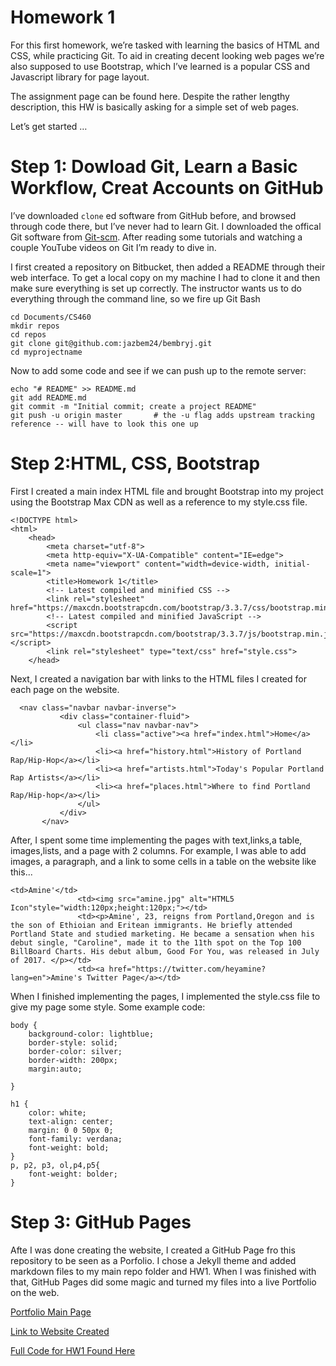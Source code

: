 # Homework 1 

For this first homework, we’re tasked with learning the basics of HTML and CSS, while practicing Git. To aid in creating decent looking web pages we’re also supposed to use Bootstrap, which I’ve learned is a popular CSS and Javascript library for page layout.

The assignment page can be found here. Despite the rather lengthy description, this HW is basically asking for a simple set of web pages.

Let’s get started …

# Step 1: Dowload Git, Learn a Basic Workflow, Creat Accounts on GitHub

I’ve downloaded `clone` ed software from GitHub before, and browsed through code there, but I’ve never had to learn Git. I downloaded the offical Git software from [Git-scm](https://git-scm.com/). After reading some tutorials and watching a couple YouTube videos on Git I’m ready to dive in.

I first created a repository on Bitbucket, then added a README through their web interface. To get a local copy on my machine I had to clone it and then make sure everything is set up correctly. The instructor wants us to do everything through the command line, so we fire up Git Bash 

```
cd Documents/CS460
mkdir repos
cd repos
git clone git@github.com:jazbem24/bembryj.git
cd myprojectname

```

Now to add some code and see if we can push up to the remote server:

```
echo "# README" >> README.md
git add README.md
git commit -m "Initial commit; create a project README"
git push -u origin master       # the -u flag adds upstream tracking reference -- will have to look this one up
```

# Step 2:HTML, CSS, Bootstrap

First I created a main index HTML file and brought Bootstrap into my project using the Bootstrap Max CDN as well as a reference to my style.css file. 

```
<!DOCTYPE html>
<html>
    <head>
        <meta charset="utf-8">
        <meta http-equiv="X-UA-Compatible" content="IE=edge">
        <meta name="viewport" content="width=device-width, initial-scale=1">
        <title>Homework 1</title>
        <!-- Latest compiled and minified CSS -->
        <link rel="stylesheet" href="https://maxcdn.bootstrapcdn.com/bootstrap/3.3.7/css/bootstrap.min.css">
        <!-- Latest compiled and minified JavaScript -->
        <script src="https://maxcdn.bootstrapcdn.com/bootstrap/3.3.7/js/bootstrap.min.js"></script>
        <link rel="stylesheet" type="text/css" href="style.css">
    </head>
```
 
 Next, I created a navigation bar with links to the HTML files I created for each page on the website.
 
 ```
   <nav class="navbar navbar-inverse">
            <div class="container-fluid">
                <ul class="nav navbar-nav">
                    <li class="active"><a href="index.html">Home</a></li>
                    <li><a href="history.html">History of Portland Rap/Hip-Hop</a></li>
                    <li><a href="artists.html">Today's Popular Portland Rap Artists</a></li>
                    <li><a href="places.html">Where to find Portland Rap/Hip-hop</a></li>      
                </ul>
            </div>
        </nav>
 ```
 
 After, I spent some time implementing the pages with text,links,a table, images,lists, and a page with 2 columns. For example, I was able to add images, a paragraph, and a link to some cells in a table on the website like this...
 
 ```
 <td>Amine'</td>
                <td><img src="amine.jpg" alt="HTML5 Icon"style="width:120px;height:120px;"></td> 
                <td><p>Amine', 23, reigns from Portland,Oregon and is the son of Ethioian and Eritean immigrants. He briefly attended Portland State and studied marketing. He became a sensation when his debut single, "Caroline", made it to the 11th spot on the Top 100 BillBoard Charts. His debut album, Good For You, was released in July of 2017. </p></td>
                <td><a href="https://twitter.com/heyamine?lang=en">Amine's Twitter Page</a></td>  
 ```

When I finished implementing the pages, I implemented the style.css file to give my page some style.
Some example code: 

```
body {
    background-color: lightblue;
    border-style: solid;
    border-color: silver;
    border-width: 200px;
    margin:auto;

}

h1 {
    color: white;
    text-align: center;
    margin: 0 0 50px 0;
    font-family: verdana;
    font-weight: bold;
}
p, p2, p3, ol,p4,p5{
    font-weight: bolder;
}
```

# Step 3: GitHub Pages 

Afte I was done creating the website, I created a GitHub Page fro this repository to be seen as a Porfolio. I chose a Jekyll theme and added markdown files to my main repo folder and HW1. When I was finished with that, GitHub Pages did some magic and turned my files into a live Portfolio on the web. 


[Portfolio Main Page](https://jazbem24.github.io/SeniorProject/)

[Link to Website Created](https://jazbem24.github.io/SeniorProject/cs460/HW1/HW1.html)
 
[Full Code for HW1 Found Here](https://github.com/jazbem24/SeniorProject/tree/master/cs460/HW1)